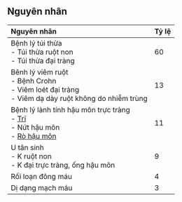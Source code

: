 ## Nguyên nhân  
| Nguyên nhân                                                                                                                           | Tỷ lệ |  
|:--------------------------------------------------------------------------------------------------------------------------------------|:--------|  
| Bệnh lý túi thừa<div>- Túi thừa ruột non</div><div>- Túi thừa đại tràng</div>                                              |      60 |  
| Bênh lý viêm ruột<div>- Bệnh Crohn</div><div>- Viêm loét đại tràng</div><div>- Viêm dạ dày ruột không do nhiễm trùng</div> |      13 |  
| Bệnh lý lành tính hậu môn trực tràng<div>- [Trĩ](TR%C4%A8.md)</div><div>- Nứt hậu môn</div><div>- [Rò hậu môn](./%C3%81P%20XE%20&%20R%C3%92%20H%E1%BA%ACU%20M%C3%94N.md)</div>                       |      11 |  
| U tân sinh<div>- K ruột non</div><div>- K đại trực tràng, ống hậu môn</div>                                                     |       9 |  
| Rối loạn đông máu                                                                                                                  |       4 |  
| Dị dạng mạch máu                                                                                                                  |       3 |    
